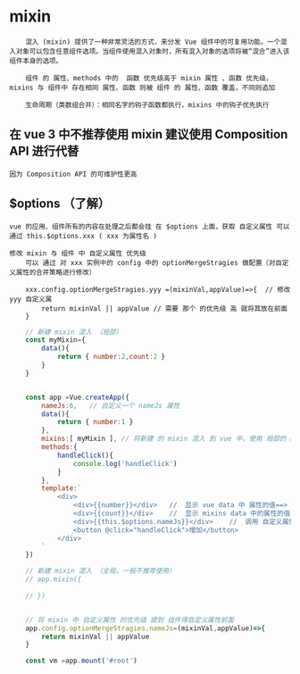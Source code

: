 # mixin
        混入 (mixin) 提供了一种非常灵活的方式，来分发 Vue 组件中的可复用功能。一个混入对象可以包含任意组件选项。当组件使用混入对象时，所有混入对象的选项将被“混合”进入该组件本身的选项。
        
        组件 的 属性、methods 中的  函数 优先级高于 mixin 属性 、函数 优先级，mixins 与 组件中 存在相同 属性、函数 则被 组件 的 属性、函数 覆盖，不同则追加

        生命周期（类数组合并）：相同名字的钩子函数都执行，mixins 中的钩子优先执行


## 在 vue 3 中不推荐使用 mixin 建议使用 Composition API  进行代替
    因为 Composition API 的可维护性更高


## $options （了解）
    vue 的应用、组件所有的内容在处理之后都会挂 在 $options 上面，获取 自定义属性 可以通过 this.$options.xxx ( xxx 为属性名 ) 

    修改 mixin 与 组件 中 自定义属性 优先级
        可以 通过 对 xxx 实例中的 config 中的 optionMergeStragies 做配置（对自定义属性的合并策略进行修改）

        xxx.config.optionMergeStragies.yyy =(mixinVal,appValue)=>{  // 修改 yyy 自定义属
            return mixinVal || appValue // 需要 那个 的优先级 高 就将其放在前面
        }

```JavaScript
    // 新建 mixin 混入 （局部）
    const myMixin={
        data(){
            return { number:2,count:2 }
        }
    }


    const app =Vue.createApp({
        nameJs:6,   // 自定义一个 nameJs 属性
        data(){
            return { number:1 }
        },
        mixins:[ myMixin ], // 将新建 的 mixin 混入 到 vue 中，使用 局部的 mixin 需要通过此方法使用，全局则不需要，该组件下面所有的子组件都可以使用 mixin，反之 局部的子组件则都需要用此方法引入再使用
        methods:{
            handleClick(){
                console.log('handleClick')
            }
        },
        template:`
            <div>
                <div>{{number}}</div>   //  显示 vue data 中 属性的值==> 1
                <div>{{count}}</div>    //  显示 mixins data 中的属性的值===> 2
                <div>{{this.$options.nameJs}}</div>    //  调用 自定义属性
                <button @click="handleClick">增加</button>
            </div>
        `
    })

    // 新建 mixin 混入 （全局，一般不推荐使用）
    // app.mixin({
        
    // })


    // 将 mixin 中 自定义属性 的优先级 提到 组件得自定义属性前面 
    app.config.optionMergeStragies.nameJs=(mixinVal,appValue)=>{ 
        return mixinVal || appValue
    }

    const vm =app.mount('#root')
```